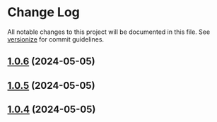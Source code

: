 # Change Log

All notable changes to this project will be documented in this file. See [versionize](https://github.com/versionize/versionize) for commit guidelines.

<a name="1.0.6"></a>
## [1.0.6](https://itsyou0o@dev.azure.com/itsyou0o/Budget/_git/Budget/releases/tag/v1.0.6) (2024-05-05)

<a name="1.0.5"></a>
## [1.0.5](https://itsyou0o@dev.azure.com/itsyou0o/Budget/_git/Budget/releases/tag/v1.0.5) (2024-05-05)

<a name="1.0.4"></a>
## [1.0.4](https://itsyou0o@dev.azure.com/itsyou0o/Budget/_git/Budget/releases/tag/v1.0.4) (2024-05-05)

